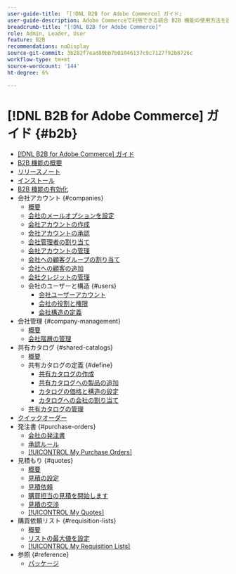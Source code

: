 ```yaml
---
user-guide-title: 「[!DNL B2B for Adobe Commerce] ガイド」
user-guide-description: Adobe Commerceで利用できる統合 B2B 機能の使用方法を説明します。
breadcrumb-title: "[!DNL B2B for Adobe Commerce]"
role: Admin, Leader, User
feature: B2B
recommendations: noDisplay
source-git-commit: 3b282f7ead80bb7b01046137c9c7127f92b8726c
workflow-type: tm+mt
source-wordcount: '144'
ht-degree: 6%

---
```



# [!DNL B2B for Adobe Commerce] ガイド {#b2b}

+ [[!DNL B2B for Adobe Commerce] ガイド](guide-overview.md)
+ [B2B 機能の概要](introduction.md)
+ [リリースノート](release-notes.md)
+ [インストール](install.md)
+ [B2B 機能の有効化](enable-basic-features.md)
+ 会社アカウント {#companies}
   + [概要](account-companies.md)
   + [会社のメールオプションを設定](email-company-configuration.md)
   + [会社アカウントの作成](account-company-create.md)
   + [会社アカウントの承認](account-company-approve.md)
   + [会社管理者の割り当て](account-company-admin.md)
   + [会社アカウントの管理](account-company-manage.md)
   + [会社への顧客グループの割り当て](account-company-customer-group.md)
   + [会社への顧客の追加](customer-assign-company.md)
   + [会社クレジットの管理](credit-company.md)
   + 会社のユーザーと構造 {#users}
      + [会社ユーザーアカウント](account-company-users.md)
      + [会社の役割と権限](account-company-roles-permissions.md)
      + [会社構造の定義](account-company-structure.md)
+ 会社管理 {#company-management}
   + [概要](manage-companies.md)
   + [会社階層の管理](assign-companies.md)
+ 共有カタログ {#shared-catalogs}
   + [概要](catalog-shared.md)
   + 共有カタログの定義 {#define}
      + [共有カタログの作成](catalog-shared-create.md)
      + [共有カタログへの製品の追加](catalog-shared-product-add.md)
      + [カタログの価格と構造の設定](catalog-shared-pricing-structure.md)
      + [カタログへの会社の割り当て](catalog-shared-assign-companies.md)
   + [共有カタログの管理](catalog-shared-manage.md)
+ [クイックオーダー](quick-order.md)
+ 発注書 {#purchase-orders}
   + [会社の発注書](purchase-order-flow.md)
   + [承認ルール](account-dashboard-approval-rules.md)
   + [[!UICONTROL My Purchase Orders]](account-dashboard-my-purchase-orders.md)
+ 見積もり {#quotes}
   + [概要](quotes.md)
   + [見積の設定](configure-quotes.md)
   + [見積依頼](quote-request.md)
   + [購買担当の見積を開始します](sales-rep-initiates-quote.md)
   + [見積の交渉](quote-price-negotiation.md)
   + [[!UICONTROL My Quotes]](account-dashboard-my-quotes.md)
+ 購買依頼リスト {#requisition-lists}
   + [概要](requisition-lists.md)
   + [リストの最大値を設定](configure-requisition-lists.md)
   + [[!UICONTROL My Requisition Lists]](account-dashboard-requisition-lists-manage.md)
+ 参照 {#reference}
   + [パッケージ](packages.md)
